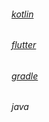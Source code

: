 ###### [kotlin](https://github.com/sunnnydaydev/LearnKotlin)

###### [flutter](https://github.com/sunnnydaydev/flutter_app)

###### [gradle](https://github.com/sunnnydaydev/Notes/blob/master/Gradle%E5%AD%A6%E4%B9%A0.md)

###### java

